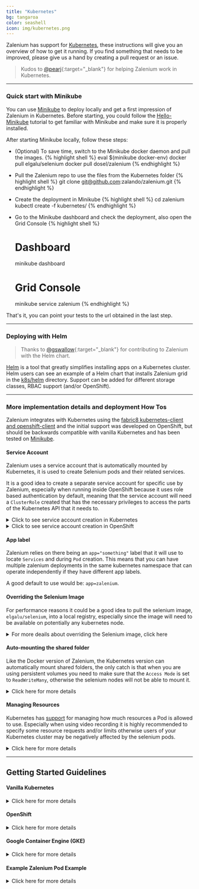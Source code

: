 ```yaml
---
title: "Kubernetes" 
bg: tangaroa
color: seashell
icon: img/kubernetes.png
---
```


Zalenium has support for <a target="_blank" href="https://kubernetes.io/"><u>Kubernetes</u></a>, these instructions will 
give you an overview of how to get it running. If you find something that needs to be improved, please give us a hand by 
creating a pull request or an issue.

> Kudos to [@pearj](https://github.com/pearj){:target="_blank"} for helping Zalenium work in Kubernetes.

***

### Quick start with Minikube

You can use <a target="_blank" href="https://kubernetes.io/docs/getting-started-guides/minikube/"><u>Minikube</u></a>
to deploy locally and get a first impression of Zalenium in Kubernetes. Before starting, you could follow the
<a target="_blank" href="https://kubernetes.io/docs/tutorials/stateless-application/hello-minikube/"><u>Hello-Minikube</u></a>
tutorial to get familiar with Minikube and make sure it is properly installed.

After starting Minikube locally, follow these steps:
* (Optional) To save time, switch to the Minikube docker daemon and pull the images.
{% highlight shell %}
    eval $(minikube docker-env)
    docker pull elgalu/selenium
    docker pull dosel/zalenium
{% endhighlight %}

* Pull the Zalenium repo to use the files from the Kubernetes folder
{% highlight shell %}
    git clone git@github.com:zalando/zalenium.git
{% endhighlight %}

* Create the deployment in Minikube
{% highlight shell %}
    cd zalenium
    kubectl create -f kubernetes/
{% endhighlight %}

* Go to the Minikube dashboard and check the deployment, also open the Grid Console
{% highlight shell %}
    # Dashboard
    minikube dashboard
    # Grid Console
    minikube service zalenium
{% endhighlight %}

That's it, you can point your tests to the url obtained in the last step.

***

### Deploying with Helm

> Thanks to [@gswallow](https://github.com/gswallow){:target="_blank"} for contributing to Zalenium with the Helm chart.

<a target="_blank" href="https://helm.sh"><u>Helm</u></a> is a tool that greatly simplifies installing apps on a 
Kubernetes cluster. Helm users can see an example of a Helm chart that installs Zalenium grid in the 
<a target="_blank" href="https://github.com/zalando/zalenium/tree/master/docs/k8s/helm"><u>k8s/helm</u></a> 
directory. Support can be added for different storage classes, RBAC support (and/or OpenShift).

***

### More implementation details and deployment How Tos

Zalenium integrates with Kubernetes using the
[fabric8 kubernetes-client and openshift-client](https://github.com/fabric8io/kubernetes-client/)
and the initial support was developed on OpenShift, but should be backwards compatible with vanilla Kubernetes and
has been tested on [Minikube](https://github.com/kubernetes/minikube). 

#### Service Account

Zalenium uses a service account that is automatically mounted by Kubernetes, it is used to create Selenium pods and 
their related services.

It is a good idea to create a separate service account for specific use by Zalenium, especially when running inside
OpenShift because it uses role based authentication by default, meaning that the service account will need a 
<code class="bg-light text-dark">ClusterRole</code> created that has the necessary privileges to access the parts of 
the Kubernetes API that it needs to.

<details>
    <summary>Click to see service account creation in Kubernetes</summary>

    <div class="container m-2 p-2">
        Create the Zalenium service account, this should be enough for Minikube.
{% highlight shell %}
    kubectl create sa zalenium
{% endhighlight %}
        
        Starting from Kubernetes 1.6, there is beta <a target="_blank" href="http://blog.kubernetes.io/2017/04/rbac-support-in-kubernetes.html"><u>RBAC support</u></a>
        (Role Based Access Control), it is possible that this may be similar to the built-in RBAC support in OpenShift.
        If you want to use RBAC support in Kubernetes, you could try adapting the OpenShift instructions below.
    </div>     
    
</details>

<details>
    <summary>Click to see service account creation in OpenShift</summary>

    <div class="container m-2 p-2">
        First up, create the <a target="_blank" href="https://github.com/zalando/zalenium/blob/master/docs/k8s/zalenium-role.json"><u>cluster role</u></a>:
        
{% highlight shell %}
    oc create -f zalenium-role.json
{% endhighlight %}

        Then create the Zalenium service account:

{% highlight shell %}
    oc create sa zalenium
{% endhighlight %}

        Then allow the Zalenium service account to run as any user, as Zalenium presently needs to run as root, 
        which OpenShift doesn't allow by default.

{% highlight shell %}
    oc adm policy add-scc-to-user anyuid -z zalenium
{% endhighlight %}

        Next add the <code class="bg-light text-dark">zalenium-role</code> you just created to the Zalenium service 
        account.
{% highlight shell %}
    oc adm policy add-role-to-user zalenium-role -z zalenium
{% endhighlight %}
        
        In case you get a message similar to this one:
{% highlight shell %}
    Error from server (NotFound): role.authorization.openshift.io "exampleview" not found
{% endhighlight %}
        
        Check the namespace where you deployment is and add it to the previous command, e.g.:
    {% highlight shell %}
    # Check namespaces
    oc get namespace
    # Execute command
    Error from server (NotFound): role.authorization.openshift.io "exampleview" not found
    oc adm policy add-role-to-user zalenium-role -z zalenium --role-namespace='your_deployment_namespace'
    {% endhighlight %}
    </div>     
    
</details>


#### App label
Zalenium relies on there being an <code class="bg-light text-dark">app="something"</code> label that it will use to 
locate <code class="bg-light text-dark">Services</code> and during <code class="bg-light text-dark">Pod</code> creation.
This means that you can have multiple zalenium deployments in the same kubernetes namespace that can operate independently
if they have different app labels.

A good default to use would be: <code class="bg-light text-dark">app=zalenium</code>.

#### Overriding the Selenium Image
For performance reasons it could be a good idea to pull the selenium image, 
<code class="bg-light text-dark">elgalu/selenium</code>, into a local registry,
especially since the image will need to be available on potentially any kubernetes node.


<details>
    <summary>For more deails about overriding the Selenium image, click here</summary>

    <div class="container m-2 p-2">
        In OpenShift there is a built in registry that can automatically pull the an image from an external registry
        (such as docker hub) 
        <a target="_blank" href="https://docs.openshift.com/container-platform/3.5/dev_guide/managing_images.html#importing-tag-and-image-metadata"><u>on a schedule</u></a>.
        <br>
        <br>    
        This command will automatically import <code class="bg-light text-dark">elgalu/selenium</code> into the OpenShift 
        registry at <code class="bg-light text-dark">delivery/selenium:latest</code> updating it on a schedule.
    
{% highlight shell %}
    oc tag docker.io/elgalu/selenium:latest delivery/selenium:latest --scheduled=true
{% endhighlight %}
    
        This would then be available at <code class="bg-light text-dark">172.23.192.79:5000/delivery/selenium:latest</code> 
        in the OpenShift registry for example.
        <br>
        <br>
        To use that image, specify 
        <code class="bg-light text-dark">--seleniumImageName 172.23.192.79:5000/delivery/selenium:latest</code> when 
        starting Zalenium.
    </div>        
</details>

#### Auto-mounting the shared folder
Like the Docker version of Zalenium, the Kubernetes version can automatically mount shared folders, the only catch is 
that when you are using persistent volumes you need to make sure that the <code class="bg-light text-dark">Access Mode</code> 
is set to <code class="bg-light text-dark">ReadWriteMany</code>, otherwise the selenium nodes will not be able to mount it.

<details>
    <summary>Click here for more details</summary>

    <div class="container m-2 p-2">
        So for example you could create a persistent volume with these contents:
    
{% highlight yaml %}
    apiVersion: v1
    kind: PersistentVolume
    metadata:
      name: zalenium-shared
    spec:
      accessModes:
        - ReadWriteMany
      capacity:
        storage: 5Gi
      hostPath:
        path: /data/zalenium-shared/
{% endhighlight %}
    
        And a claim like this:
        
{% highlight yaml %}
    kind: PersistentVolumeClaim
    apiVersion: v1
    metadata:
      name: zalenium-shared
    spec:
      accessModes:
        - ReadWriteMany
      resources:
        requests:
          storage: 5Gi
{% endhighlight %}

        Zalenium will scan the <code class="bg-light text-dark">volumeMounts</code> for the Zalenium container when 
        it starts up, if it finds mounted volumes it will copy the <code class="bg-light text-dark">volume mount</code> 
        information and the linked <code class="bg-light text-dark">volume</code> information when it creates a
        Selenium pod.

    </div>        
</details>

#### Managing Resources
Kubernetes has [support](https://kubernetes.io/docs/concepts/configuration/manage-compute-resources-container/) for managing how
much resources a Pod is allowed to use. Especially when using video recording it is highly recommended to specify some resource
requests and/or limits otherwise users of your Kubernetes cluster may be negatively affected by the selenium pods.

<details>
    <summary>Click here for more details</summary>

    <div class="container m-2 p-2">

        There are 2 resource requests and 2 resource limits that you can set.  The following table lists the possible values that you can use,
        however, there are no defaults, so if you don't specify anything, no resource limits or requests will be set.
        <br>
        <br>
        <table class="table table-bordered table-striped table-responsive">
          <thead>
            <tr>
              <th style="width: 150px;">Name</th>
              <th style="width: 200px;">Environment Variable</th>
              <th>Example</th>
            </tr>
          </thead>
          <tbody>
            <tr>
              <td>CPU Request</td>
              <td><code class="bg-light text-dark">ZALENIUM_KUBERNETES_CPU_REQUEST</code></td>
              <td><code class="bg-light text-dark">250m</code> (25% of a CPU core)</td>
            </tr>
            <tr>
              <td>CPU Limit</td>
              <td><code class="bg-light text-dark">ZALENIUM_KUBERNETES_CPU_LIMIT</code></td>
              <td><code class="bg-light text-dark">500m</code> (50% of a CPU core)</td>
            </tr>
            <tr>
              <td>Memory Request</td>
              <td><code class="bg-light text-dark">ZALENIUM_KUBERNETES_MEMORY_REQUEST</code></td>
              <td><code class="bg-light text-dark">1Gi</code> (1 Gibibyte)</td>
            </tr>
            <tr>
              <td>Memory Limit</td>
              <td><code class="bg-light text-dark">ZALENIUM_KUBERNETES_MEMORY_LIMIT</code></td>
              <td>Probably best to leave empty, because Kubernetes will kill the container if it exceeds the value.</td>
            </tr>
          </tbody>
        </table>

    </div>
</details>    

*** 

## Getting Started Guidelines

#### Vanilla Kubernetes

<details>
    <summary>Click here for more details</summary>

    <div class="container m-2 p-2">

        Create the deployment:

{% highlight bash %}
    kubectl run zalenium \
        --image=dosel/zalenium \
        --overrides='{"spec": {"template": {"spec": {"serviceAccount": "zalenium"}}}}' \
        -l app=zalenium,role=grid \
        -- start --desiredContainers 2
{% endhighlight %}
        
        Create the services

{% highlight bash %}
    kubectl create service nodeport zalenium-grid --tcp=4444:4444 --dry-run -o yaml \
        | kubectl label --local -f - app=zalenium --overwrite -o yaml \
        | kubectl set selector --local -f - app=zalenium,role=grid -o yaml \
        | grep -v "running in local/dry-run mode" \
        | kubectl create -f -
{% endhighlight %}

    Then you can open the grid in minikube by running
    
{% highlight bash %}
    minikube service zalenium-grid
{% endhighlight %}
    
    For videos to work you need to mount in <code class="bg-light text-dark">/home/seluser/videos</code>.
    </div>
</details>    

#### OpenShift

<details>
    <summary>Click here for more details</summary>

    <div class="container m-2 p-2">

        Create the deployment:

{% highlight bash %}
    oc run zalenium --image=dosel/zalenium \
        --env="ZALENIUM_KUBERNETES_CPU_REQUEST=250m" \
        --env="ZALENIUM_KUBERNETES_CPU_LIMIT=500m" \
        --env="ZALENIUM_KUBERNETES_MEMORY_REQUEST=1Gi" \
        --overrides='{"spec": {"template": {"spec": {"serviceAccount": "zalenium"}}}}' \
        -l app=zalenium,role=hub --port=4444 -- \
        start --desiredContainers 2 --seleniumImageName [registry ip address]:5000/[kubernetes namespace]/selenium:latest
{% endhighlight %}
        
        Create the service
{% highlight bash %}
    oc create -f ./zalenium-service.yaml
{% endhighlight %}

In the OpenShift console you should then probably create a route. Make sure you have a proper timeout set on the route. Default in OpenShift is 30s and most probably this value is to low (pod creation of new selenium nodes might take longer time).

{% highlight bash %}
    oc create -f ./zalenium-route.yaml
{% endhighlight %}

    </div>    
</details>    

#### Google Container Engine (GKE)

<details>
    <summary>Click here for more details</summary>

    <div class="container m-2 p-2">
    
        <blockquote class="blockquote">
            <p class="mb-0">
                Thanks to <a target="_blank" href="https://github.com/laszlocph">@laszlocph</a> for contributing this section.
            </p>
        </blockquote>

        This guide can be used in addition to the information provided in the sections above.
        <br>
        <br>
        <h5>Prerequisites</h5>

        <ul>
            <li>You have to have a Google Container Engine account with billing enabled</li>
            <li>And a project created on the <a target="_blank" href="https://console.cloud.google.com/kubernetes"><u>GKE dashboard</u></a></li>
            <li>The Google Cloud SDK with the <code class="bg-light text-dark">gcloud</code> tool must be present on 
            your machine and configured to the previously created project</li>
            <li><code class="bg-light text-dark">kubectl</code> has to be installed on your machine</li>
        </ul>            

        Follow the <a target="_blank" href="https://cloud.google.com/container-engine/docs/quickstart"><u>Quickstart for Google Container Engine</u></a> to set these up.
        <br>
        <br>
        <h5>Creating a Kubernetes cluster</h5>

{% highlight bash %}
    
    gcloud container clusters create zalenium
    
    ...

    Creating cluster zalenium...done.
    Created [https://container.googleapis.com/v1/projects/xxx/zones/europe-west3-c/clusters/zalenium].
    kubeconfig entry generated for zalenium.
    NAME      ZONE            MASTER_VERSION  MASTER_IP      MACHINE_TYPE   NODE_VERSION  NUM_NODES  STATUS
    zalenium  europe-west3-c  1.6.9           aaa.bb.xxx.yy  n1-standard-1  1.6.9         3          RUNNING
    
    
{% endhighlight %}



    Then activate the kubeconfig profile with

{% highlight bash %}
    
    gcloud container clusters get-credentials zalenium
    
    ...
    
    Fetching cluster endpoint and auth data.
    kubeconfig entry generated for zalenium.
    
{% endhighlight %}


        Verify the kubectl config with <code class="bg-light text-dark">kubectl get pods --all-namespaces</code> command.
        
        <br>
        <br>
        <h5>Zalenium Plumbing</h5>
    
        Zalenium uses a Kubernetes ServiceAccount to create pods on-demand. As explained in the section above, we have to 
        create the ServiceAccount, and we have to grant the required permissions to that account. To be able to create the 
        roles and the necessary bindings the GKE setup has a 
        <a target="_blank" href="https://github.com/coreos/prometheus-operator/issues/357"><u>special step</u></a>,
        we have to make our users a cluster-admin.

{% highlight bash %}   
    kubectl create clusterrolebinding <Arbitrary name for the binding, use your nickname> \
        --clusterrole=cluster-admin --user=<your google cloud login email>
{% endhighlight %}

        Then create the necessary constructs. it also creates a Namespaces, called <code class="bg-light text-dark">zalenium</code>.
        You can find the <code class="bg-light text-dark">plumbing.yaml</code> file 
        <a target="_blank" href="https://github.com/zalando/zalenium/blob/master/docs/k8s/gke/plumbing.yaml"><u>here</u></a>.    

{% highlight bash %}    
    kubectl apply -f plumbing.yaml
{% endhighlight %}

        For the video files, a PersistentVolume has to be created also. The <code class="bg-light text-dark">pv.yaml</code> 
        file can be found <a target="_blank" href="https://github.com/zalando/zalenium/blob/master/docs/k8s/gke/pv.yaml"><u>here</u></a>.

{% highlight bash %}
    kubectl apply -f pv.yaml
{% endhighlight %}

        Change the kubectl context to "zalenium".

{% highlight bash %}
    kubectl config set-context $(kubectl config current-context) --namespace=zalenium
{% endhighlight %}

        <h5>Launch Zalenium</h5>

        Find the <code class="bg-light text-dark">zalenium.yaml</code> file 
        <a target="_blank" href="https://github.com/zalando/zalenium/blob/master/docs/k8s/gke/zalenium.yaml"><u>here</u></a>.

{% highlight bash %}
    kubectl apply -f zalenium.yaml
{% endhighlight %}


        Then watch as the pods are created with <code class="bg-light text-dark">kubectl get pods</code>.

{% highlight bash %}
    ➜  yaml git:(kubernetes) ✗ kubectl get pods
    NAME                        READY     STATUS    RESTARTS   AGE
    zalenium-2238551656-c0w17   1/1       Running   0          4m
    zalenium-40000-17d5v        1/1       Running   0          3m
    zalenium-40001-xnqdr        1/1       Running   0          3m
{% endhighlight %}

        You can also follow the logs with <code class="bg-light text-dark">kubectl logs -f zalenium-2238551656-c0w17</code>.

        <h5>Accessing Zalenium</h5>
        
        <h6>NodePort</h6>

        Kubernetes provides <a target="_blank" href="https://kubernetes.io/docs/concepts/services-networking/service/#publishing-services---service-types"><u>multiple ways</u></a> 
        to route external traffic to the deployed services. NodePort being the most simple one and by default that is 
        enabled in the <a target="_blank" href="https://github.com/zalando/zalenium/blob/master/docs/k8s/gke/zalenium.yaml"><u>zalenium.yaml</u></a> file.
        <br>
        <br>
        NodePort is picking a random port in the default port range (30000-32767) and makes sure that if a request is 
        hitting that port on <strong>any</strong> of the cluster nodes, it gets routed to the deployed pod.

{% highlight bash %}
    $ kubectl get svc
    NAME                   CLUSTER-IP      EXTERNAL-IP   PORT(S)           AGE
    zalenium               10.43.251.95    <nodes>       4444:30714/TCP    4m
    zalenium-40000-058z8   10.43.247.200   <nodes>       50000:30862/TCP   50s
    zalenium-40001-853mq   10.43.244.122   <nodes>       50001:30152/TCP   46s
{% endhighlight %}

        The above console output lists all services in the zalenium namespace and you can see that the hub is exposed on 
        port 30714, and the two browser nodes on 30862 and 30152.
        <br>
        <br>
        To access the service first you have to locate the IP address of one of the cluster nodes. The GKE cluster is 
        built on standard Google Cloud VMs, so to find a node you have to go to the 
        <a target="_blank" href="https://console.cloud.google.com/compute/instances"><u>GCloud dashboard</u></a> and 
        copy an IP a node address.

        <br>
        <br>
        <img alt="Google Cloud VMs" src="./k8s/gke/vm.png">
        <br>
        <br>

        In addition to that, you have to open the GCloud firewall too. To keep the rules flexible, but somewhat tight, 
        the example bellow opens the firewall from a source range of IPs to all of the NodePort variations. Adjust it 
        to your needs.

{% highlight bash %}
    gcloud compute firewall-rules create zalenium \
        --allow tcp:30000-32767 --source-ranges=83.94.yyy.xx/32
{% endhighlight %}

        Zalenium is accessible on the <code class="bg-light text-dark">http://35.198.142.117:30714/grid/console</code> address 
        in the example.
        <br>
        <br>
        The dashboard on <code class="bg-light text-dark">http://35.198.142.117:30714/dashboard/</code> and the "live" page 
        on <code class="bg-light text-dark">http://35.198.142.117:30714/grid/admin/live</code>

        <h5>Troubleshooting</h5>

        In any case you would like to recreate the service the following one liners can assist you:
        <br>
        <br>

        To delete the PersistentVolume and all Zalenium deployments.
{% highlight bash %}
    kubectl delete -f pv.yaml && kubectl delete -f zalenium.yaml
{% endhighlight %}

        Then to recreate them
{% highlight bash %}
    kubectl apply -f pv.yaml && kubectl apply -f zalenium.yaml
{% endhighlight %}
    
    </div>    
</details>    

#### Example Zalenium Pod Example

<details>
    <summary>Click here for more details</summary>

    <div class="container m-2 p-2">
        This is an example of a working zalenium pod with all the relevant mounts attached.

{% highlight yaml %}
​
    apiVersion: v1
    kind: Pod
    metadata:
      name: zalenium-test-15-lsg0v
      generateName: zalenium-test-15-
      labels:
        app: zalenium-test
    spec:
      volumes:
        - name: zalenium-videos
          persistentVolumeClaim:
            claimName: zalenium-test-videos
        - name: zalenium-shared
          persistentVolumeClaim:
            claimName: zalenium-shared
      containers:
        - name: zalenium
          image: >-
            172.23.192.79:5000/delivery/zalenium@sha256:f9ac5f4d1dc78811b7b589f0cb16fd198c9c7e562eb149b8c6e60b0686bf150f
          args:
            - start
            - '--desiredContainers'
            - '2'
            - '--screenWidth'
            - '1440'
            - '--screenHeight'
            - '810'
            - '--timeZone'
            - Australia/Canberra
            - '--seleniumImageName'
            - '172.23.192.79:5000/delivery/selenium:latest'
          ports:
            - containerPort: 4444
              protocol: TCP
          env:
            - name: ZALENIUM_KUBERNETES_CPU_REQUEST
              value: 250m
            - name: ZALENIUM_KUBERNETES_CPU_LIMIT
              value: 500m
            - name: ZALENIUM_KUBERNETES_MEMORY_REQUEST
              value: 1Gi
          resources: {}
          volumeMounts:
            - name: zalenium-videos
              mountPath: /home/seluser/videos
            - name: zalenium-shared
              mountPath: /tmp/mounted
          terminationMessagePath: /dev/termination-log
          imagePullPolicy: Always
      restartPolicy: Always
      terminationGracePeriodSeconds: 120
      dnsPolicy: ClusterFirst
      nodeSelector:
        purpose: work
      serviceAccountName: zalenium
      serviceAccount: zalenium

{% endhighlight %}

    </div>
</details>   
